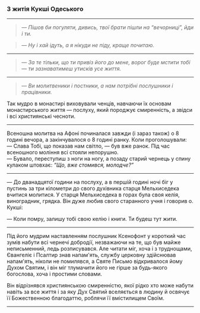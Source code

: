 ### З житія Кукші Одеського

---

> *— Пішов би погуляти, дивись, твої брати пішли на
“вечорниці”, йди і ти.*

> *— Ну і хай ідуть, а я нікуди не піду, краще почитаю.*

---

> *— За те тільки, що ти привіз його до мене, ворог буде
мстити тобі — ти зазнаватимеш утисків усе життя.*

---

  > *— Ви молитвеники і постники, а нам потрібні послушники і працівники.*
  
  Так мудро в монастирі виховували ченців, навчаючи їх основам монастирського життя — послуху, який породжує смиренність, а звідси і всі християнські чесноти.

---

Всеношна молитва на Афоні починалася завжди (і
зараз також) о 8 годині вечора, а закінчувалося о 8 годині ранку. Коли проголошували:  
— Слава Тобі, що показав нам світло, — був вже ранок. Під час всеношного моління всі стояли непорушно.  
— Бувало, переступиш з ноги на ногу, а позаду старий
чернець у спину кулаком штовхає: *“Що, вже стомився,
молодче?”*

---

— До дванадцятої години на послуху, а в першій
годині ночі біг у пустинь за три кілометри до свого
духівника старця Мельхиседека вчитися молитися.
У старця Мельхиседека в горах була своя келія,
виноградник, грядка. Він дуже любив свого старанного
учня і говорив о. Кукші:

— Коли помру, залишу тобі свою келію і книги. Ти
будеш тут жити.

---

Під його мудрим наставленням послушник Ксенофонт
у короткий час зумів набути всі чернечі добродії, незважаючи на те, що був майже неписьменний, ледь розписувався. Але читати міг, хоча і з труднощами, Євангеліє і Псалтир знав напам'ять, службу церковну здійснював напам'ять, ніколи не помилявся, а Святе Письмо відкривалося йому Духом Святим, і він міг тлумачити його не гірше за будь-якого богослова, хоча і простими словами.

Він відрізнявся християнською смиренністю, якої рідко хто може набути навіть за все життя і за яку Дух Святий вселяється в людину й освячує її Божественною благодаттю, роблячи її вмістилищем Своїм.

---

